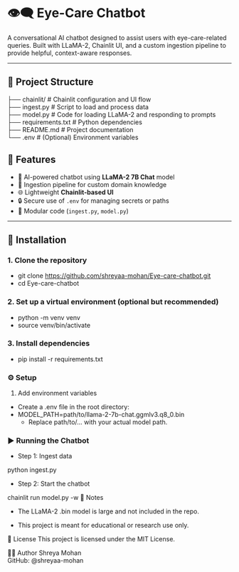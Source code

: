 # 👁️‍🗨️ Eye-Care Chatbot

A conversational AI chatbot designed to assist users with eye-care-related queries. Built with LLaMA-2, Chainlit UI, and a custom ingestion pipeline to provide helpful, context-aware responses.

---

## 📁 Project Structure

├── chainlit/ # Chainlit configuration and UI flow  
├── ingest.py # Script to load and process data  
├── model.py # Code for loading LLaMA-2 and responding to prompts  
├── requirements.txt # Python dependencies  
├── README.md # Project documentation  
└── .env # (Optional) Environment variables  


## 🚀 Features

- 🤖 AI-powered chatbot using **LLaMA-2 7B Chat** model
- 🧠 Ingestion pipeline for custom domain knowledge
- 🌐 Lightweight **Chainlit-based UI**
- 🔒 Secure use of `.env` for managing secrets or paths
- 📂 Modular code (`ingest.py`, `model.py`)

---

## 🔧 Installation

### 1. Clone the repository

- git clone https://github.com/shreyaa-mohan/Eye-care-chatbot.git
- cd Eye-care-chatbot
### 2. Set up a virtual environment (optional but recommended)

- python -m venv venv
- source venv/bin/activate     
### 3. Install dependencies

- pip install -r requirements.txt
### ⚙️ Setup
1. Add environment variables
- Create a .env file in the root directory:
- MODEL_PATH=path/to/llama-2-7b-chat.ggmlv3.q8_0.bin
  - Replace path/to/... with your actual model path.

### ▶️ Running the Chatbot
- Step 1: Ingest data  

 python ingest.py
- Step 2: Start the chatbot  

 chainlit run model.py -w
📌 Notes
- The LLaMA-2 .bin model is large and not included in the repo.

- This project is meant for educational or research use only.

📝 License
This project is licensed under the MIT License.

🙋‍♀️ Author 
Shreya Mohan  
GitHub: @shreyaa-mohan
